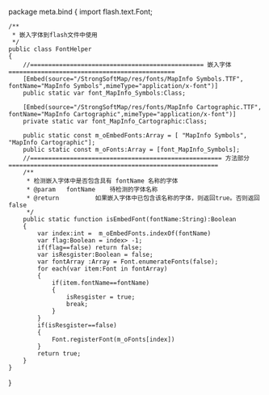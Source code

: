 package meta.bind
{
	import flash.text.Font;

	/**
	 * 嵌入字体到flash文件中使用
	 */
	public class FontHelper
	{
		//================================================ 嵌入字体 ==============================================
		[Embed(source="/StrongSoftMap/res/fonts/MapInfo Symbols.TTF", fontName="MapInfo Symbols",mimeType="application/x-font")]
		public static var font_MapInfo_Symbols:Class;
		
		[Embed(source="/StrongSoftMap/res/fonts/MapInfo Cartographic.TTF", fontName="MapInfo Cartographic",mimeType="application/x-font")]
		private static var font_MapInfo_Cartographic:Class;
		
		public static const m_oEmbedFonts:Array = [ "MapInfo Symbols", "MapInfo Cartographic"];
		public static const m_oFonts:Array = [font_MapInfo_Symbols];
		//===================================================== 方法部分 ==========================================================
		/**
		 * 检测嵌入字体中是否包含具有 fontName 名称的字体
		 * @param	fontName	待检测的字体名称
		 * @return			如果嵌入字体中已包含该名称的字体，则返回true。否则返回false
		 */
		public static function isEmbedFont(fontName:String):Boolean
		{
			var index:int =  m_oEmbedFonts.indexOf(fontName)
			var flag:Boolean = index> -1;
			if(flag==false) return false;
			var isResgister:Boolean = false;
			var fontArray :Array = Font.enumerateFonts(false);
			for each(var item:Font in fontArray)
			{
				if(item.fontName==fontName)
				{
					isResgister = true;
					break;
				}
			}
			if(isResgister==false)
			{
				Font.registerFont(m_oFonts[index])
			}
			return true;
		}
	}
}